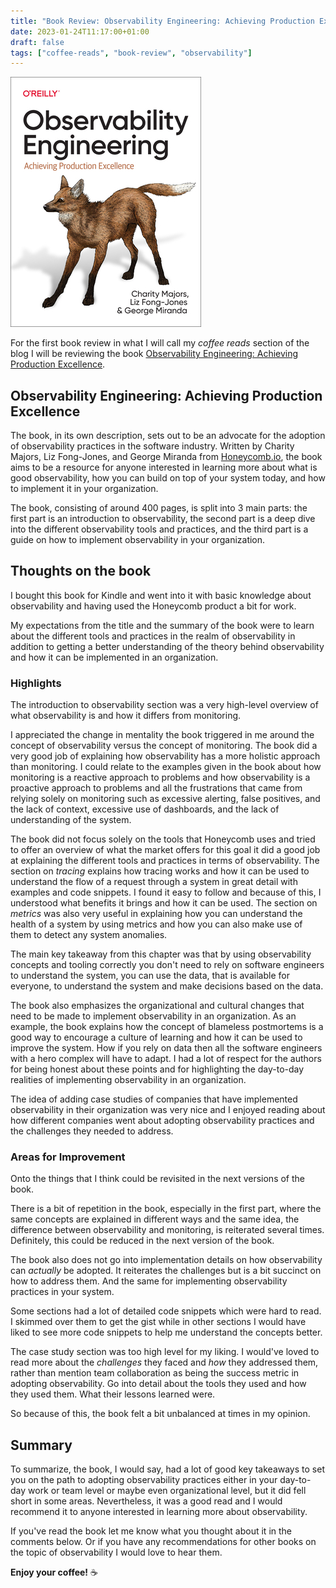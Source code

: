 ```yaml
---
title: "Book Review: Observability Engineering: Achieving Production Excellence"
date: 2023-01-24T11:17:00+01:00
draft: false
tags: ["coffee-reads", "book-review", "observability"]
---
```


![Observability Engineering](observability.png)

For the first book review in what I will call my *coffee reads* section of the blog I will be reviewing the book [Observability Engineering: Achieving Production Excellence](https://www.oreilly.com/library/view/observability-engineering/9781492050046/).

## Observability Engineering: Achieving Production Excellence

The book, in its own description, sets out to be an advocate for the adoption of observability practices in the software industry. Written by Charity Majors, Liz Fong-Jones, and George Miranda from [Honeycomb.io](https://www.honeycomb.io/), the book aims to be a resource for anyone interested in learning more about what is good observability, how you can build on top of your system today, and how to implement it in your organization.

The book, consisting of around 400 pages, is split into 3 main parts: the first part is an introduction to observability, the second part is a deep dive into the different observability tools and practices, and the third part is a guide on how to implement observability in your organization.

## Thoughts on the book

I bought this book for Kindle and went into it with basic knowledge about observability and having used the Honeycomb product a bit for work. 

My expectations from the title and the summary of the book were to learn about the different tools and practices in the realm of observability in addition to getting a better understanding of the theory behind observability and how it can be implemented in an organization.

### Highlights
The introduction to observability section was a very high-level overview of what observability is and how it differs from monitoring.

I appreciated the change in mentality the book triggered in me around the concept of observability versus the concept of monitoring. The book did a very good job of explaining how observability has a more holistic approach than monitoring. I could relate to the examples given in the book about how monitoring is a reactive approach to problems and how observability is a proactive approach to problems and all the frustrations that came from relying solely on monitoring such as excessive alerting, false positives, and the lack of context, excessive use of dashboards, and the lack of understanding of the system.

The book did not focus solely on the tools that Honeycomb uses and tried to offer an overview of what the market offers for this goal it did a good job at explaining the different tools and practices in terms of observability. The section on _*tracing*_ explains how tracing works and how it can be used to understand the flow of a request through a system in great detail with examples and code snippets. I found it easy to follow and because of this, I understood what benefits it brings and how it can be used. The section on _*metrics*_ was also very useful in explaining how you can understand the health of a system by using metrics and how you can also make use of them to detect any system anomalies.

The main key takeaway from this chapter was that by using observability concepts and tooling correctly you don't need to rely on software engineers to understand the system, you can use the data, that is available for everyone, to understand the system and make decisions based on the data. 

The book also emphasizes the organizational and cultural changes that need to be made to implement observability in an organization. As an example, the book explains how the concept of blameless postmortems is a good way to encourage a culture of learning and how it can be used to improve the system. How if you rely on data then all the software engineers with a hero complex will have to adapt. I had a lot of respect for the authors for being honest about these points and for highlighting the day-to-day realities of implementing observability in an organization.

The idea of adding case studies of companies that have implemented observability in their organization was very nice and I enjoyed reading about how different companies went about adopting observability practices and the challenges they needed to address.

### Areas for Improvement

Onto the things that I think could be revisited in the next versions of the book.

There is a bit of repetition in the book, especially in the first part, where the same concepts are explained in different ways and the same idea, the difference between observability and monitoring, is reiterated several times. Definitely, this could be reduced in the next version of the book.

The book also does not go into implementation details on how observability can _actually_ be adopted. It reiterates the challenges but is a bit succinct on how to address them. And the same for implementing observability practices in your system.

Some sections had a lot of detailed code snippets which were hard to read. I skimmed over them to get the gist while in other sections I would have liked to see more code snippets to help me understand the concepts better.

The case study section was too high level for my liking. I would've loved to read more about the _challenges_ they faced and _how_ they addressed them, rather than mention team collaboration as being the success metric in adopting observability. Go into detail about the tools they used and how they used them. What their lessons learned were.

So because of this, the book felt a bit unbalanced at times in my opinion.

## Summary

To summarize, the book, I would say, had a lot of good key takeaways to set you on the path to adopting observability practices either in your day-to-day work or team level or maybe even organizational level, but it did fell short in some areas. Nevertheless, it was a good read and I would recommend it to anyone interested in learning more about observability. 

If you've read the book let me know what you thought about it in the comments below. Or if you have any recommendations for other books on the topic of observability I would love to hear them.

__Enjoy your coffee!__ ☕️
